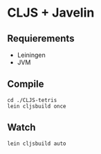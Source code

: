 # CLJS + Javelin

## Requierements 
 - Leiningen
 - JVM

## Compile 
```
cd ./CLJS-tetris
lein cljsbuild once
```

## Watch
```
lein cljsbuild auto
```
